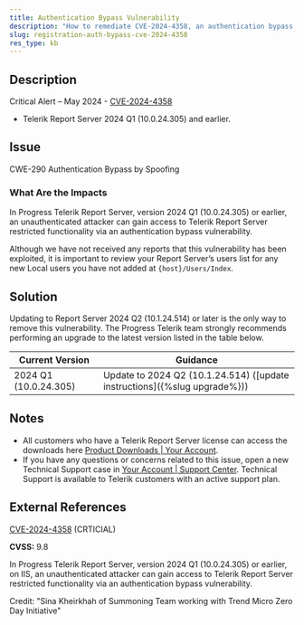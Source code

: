 ```yaml
---
title: Authentication Bypass Vulnerability
description: "How to remediate CVE-2024-4358, an authentication bypass vulnerability."
slug: registration-auth-bypass-cve-2024-4358
res_type: kb
---
```


## Description

Critical Alert – May 2024 - [CVE-2024-4358](https://www.cve.org/CVERecord?id=CVE-2024-4358)

- Telerik Report Server 2024 Q1 (10.0.24.305) and earlier.

## Issue

CWE-290 Authentication Bypass by Spoofing

### What Are the Impacts

In Progress Telerik Report Server, version 2024 Q1 (10.0.24.305) or earlier, an unauthenticated attacker can gain access to Telerik Report Server restricted functionality via an authentication bypass vulnerability.

Although we have not received any reports that this vulnerability has been exploited, it is important to review your Report Server’s users list for any new Local users you have not added at `{host}/Users/Index`.

## Solution

Updating to Report Server 2024 Q2 (10.1.24.514) or later is the only way to remove this vulnerability. The Progress Telerik team strongly recommends performing an upgrade to the latest version listed in the table below.

| Current Version | Guidance |
|-----------------|----------|
| 2024 Q1 (10.0.24.305) | Update to 2024 Q2 (10.1.24.514) ([update instructions]({%slug upgrade%})) |


## Notes

- All customers who have a Telerik Report Server license can access the downloads here [Product Downloads | Your Account](https://www.telerik.com/account/downloads/product-download?product=REPSERVER).
- If you have any questions or concerns related to this issue, open a new Technical Support case in [Your Account | Support Center](https://www.telerik.com/account/support-center/contact-us/). Technical Support is available to Telerik customers with an active support plan.

## External References

[CVE-2024-4358](https://www.cve.org/CVERecord?id=CVE-2024-4358) (CRTICIAL)

**CVSS:** 9.8

In Progress Telerik Report Server, version 2024 Q1 (10.0.24.305) or earlier, on IIS, an unauthenticated attacker can gain access to Telerik Report Server restricted functionality via an authentication bypass vulnerability.

Credit: "Sina Kheirkhah of Summoning Team working with Trend Micro Zero Day Initiative"
